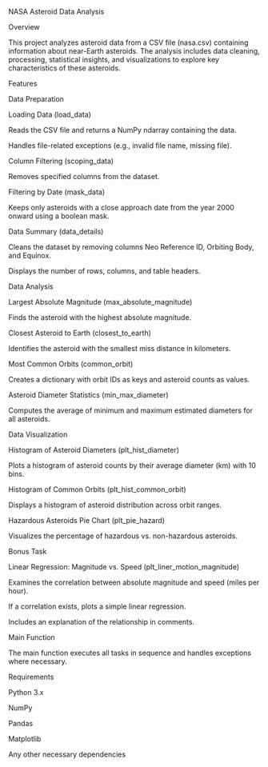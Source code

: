 NASA Asteroid Data Analysis

Overview

This project analyzes asteroid data from a CSV file (nasa.csv) containing information about near-Earth asteroids. The analysis includes data cleaning, processing, statistical insights, and visualizations to explore key characteristics of these asteroids.

Features

Data Preparation

Loading Data (load_data)

Reads the CSV file and returns a NumPy ndarray containing the data.

Handles file-related exceptions (e.g., invalid file name, missing file).

Column Filtering (scoping_data)

Removes specified columns from the dataset.

Filtering by Date (mask_data)

Keeps only asteroids with a close approach date from the year 2000 onward using a boolean mask.

Data Summary (data_details)

Cleans the dataset by removing columns Neo Reference ID, Orbiting Body, and Equinox.

Displays the number of rows, columns, and table headers.

Data Analysis

Largest Absolute Magnitude (max_absolute_magnitude)

Finds the asteroid with the highest absolute magnitude.

Closest Asteroid to Earth (closest_to_earth)

Identifies the asteroid with the smallest miss distance in kilometers.

Most Common Orbits (common_orbit)

Creates a dictionary with orbit IDs as keys and asteroid counts as values.

Asteroid Diameter Statistics (min_max_diameter)

Computes the average of minimum and maximum estimated diameters for all asteroids.

Data Visualization

Histogram of Asteroid Diameters (plt_hist_diameter)

Plots a histogram of asteroid counts by their average diameter (km) with 10 bins.

Histogram of Common Orbits (plt_hist_common_orbit)

Displays a histogram of asteroid distribution across orbit ranges.

Hazardous Asteroids Pie Chart (plt_pie_hazard)

Visualizes the percentage of hazardous vs. non-hazardous asteroids.

Bonus Task

Linear Regression: Magnitude vs. Speed (plt_liner_motion_magnitude)

Examines the correlation between absolute magnitude and speed (miles per hour).

If a correlation exists, plots a simple linear regression.

Includes an explanation of the relationship in comments.

Main Function

The main function executes all tasks in sequence and handles exceptions where necessary.

Requirements

Python 3.x

NumPy

Pandas

Matplotlib

Any other necessary dependencies
